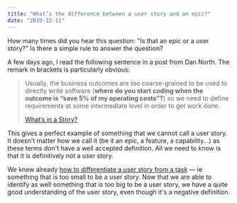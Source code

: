 ```yaml
---
title: "What’s the difference between a user story and an epic?"
date: "2019-12-11"
---
```

How many times did you hear this question: "Is that an epic or a user story?" Is there a simple rule to answer the question?

A few days ago, I read the following sentence in a post from Dan North. The remark in brackets is particularly obvious:

> Usually, the business outcomes are too coarse-grained to be used to directly write software (**where do you start coding when the outcome is “save 5% of my operating costs”?**) so we need to define requirements at some intermediate level in order to get work done.
> 
> [What’s in a Story?](https://dannorth.net/whats-in-a-story/)

This gives a perfect example of something that we cannot call a user story. It doesn't matter how we call it (be it an epic, a feature, a capability...) as these terms don't have a well accepted definition. All we need to know is that it is definitively not a user story.

We knew already [how to differentiate a user story from a task](/user-story-or-task/) — ie something that is too small to be a user story. Now that we are able to identify as well something that is too big to be a user story, we have a quite good understanding of the user story, even though it's a negative definition.
